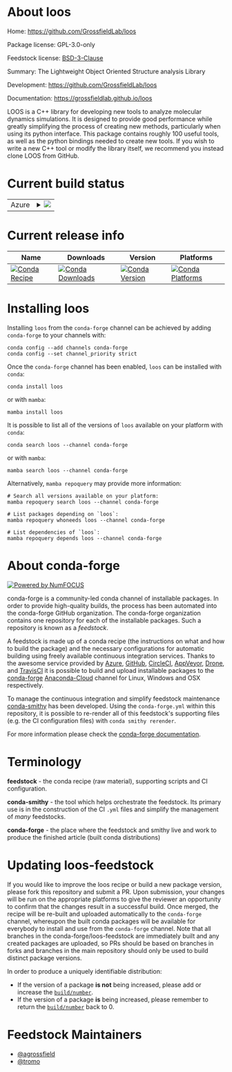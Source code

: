 About loos
==========

Home: https://github.com/GrossfieldLab/loos

Package license: GPL-3.0-only

Feedstock license: [BSD-3-Clause](https://github.com/conda-forge/loos-feedstock/blob/main/LICENSE.txt)

Summary: The Lightweight Object Oriented Structure analysis Library

Development: https://github.com/GrossfieldLab/loos

Documentation: https://grossfieldlab.github.io/loos

LOOS is a C++ library for developing new tools to analyze molecular
dynamics simulations. It is designed to provide good performance while
greatly simplifying the process of creating new methods, particularly when
using its python interface. This package contains roughly 100 useful tools,
as well as the python bindings needed to create new tools. If you wish to
write a new C++ tool or modify the library itself, we recommend you instead
clone LOOS from GitHub.


Current build status
====================


<table>
    
  <tr>
    <td>Azure</td>
    <td>
      <details>
        <summary>
          <a href="https://dev.azure.com/conda-forge/feedstock-builds/_build/latest?definitionId=17783&branchName=main">
            <img src="https://dev.azure.com/conda-forge/feedstock-builds/_apis/build/status/loos-feedstock?branchName=main">
          </a>
        </summary>
        <table>
          <thead><tr><th>Variant</th><th>Status</th></tr></thead>
          <tbody><tr>
              <td>linux_64_numpy1.20python3.8.____cpython</td>
              <td>
                <a href="https://dev.azure.com/conda-forge/feedstock-builds/_build/latest?definitionId=17783&branchName=main">
                  <img src="https://dev.azure.com/conda-forge/feedstock-builds/_apis/build/status/loos-feedstock?branchName=main&jobName=linux&configuration=linux%20linux_64_numpy1.20python3.8.____cpython" alt="variant">
                </a>
              </td>
            </tr><tr>
              <td>linux_64_numpy1.20python3.9.____cpython</td>
              <td>
                <a href="https://dev.azure.com/conda-forge/feedstock-builds/_build/latest?definitionId=17783&branchName=main">
                  <img src="https://dev.azure.com/conda-forge/feedstock-builds/_apis/build/status/loos-feedstock?branchName=main&jobName=linux&configuration=linux%20linux_64_numpy1.20python3.9.____cpython" alt="variant">
                </a>
              </td>
            </tr><tr>
              <td>linux_64_numpy1.21python3.10.____cpython</td>
              <td>
                <a href="https://dev.azure.com/conda-forge/feedstock-builds/_build/latest?definitionId=17783&branchName=main">
                  <img src="https://dev.azure.com/conda-forge/feedstock-builds/_apis/build/status/loos-feedstock?branchName=main&jobName=linux&configuration=linux%20linux_64_numpy1.21python3.10.____cpython" alt="variant">
                </a>
              </td>
            </tr><tr>
              <td>linux_64_numpy1.23python3.11.____cpython</td>
              <td>
                <a href="https://dev.azure.com/conda-forge/feedstock-builds/_build/latest?definitionId=17783&branchName=main">
                  <img src="https://dev.azure.com/conda-forge/feedstock-builds/_apis/build/status/loos-feedstock?branchName=main&jobName=linux&configuration=linux%20linux_64_numpy1.23python3.11.____cpython" alt="variant">
                </a>
              </td>
            </tr><tr>
              <td>osx_64_numpy1.20python3.8.____cpython</td>
              <td>
                <a href="https://dev.azure.com/conda-forge/feedstock-builds/_build/latest?definitionId=17783&branchName=main">
                  <img src="https://dev.azure.com/conda-forge/feedstock-builds/_apis/build/status/loos-feedstock?branchName=main&jobName=osx&configuration=osx%20osx_64_numpy1.20python3.8.____cpython" alt="variant">
                </a>
              </td>
            </tr><tr>
              <td>osx_64_numpy1.20python3.9.____cpython</td>
              <td>
                <a href="https://dev.azure.com/conda-forge/feedstock-builds/_build/latest?definitionId=17783&branchName=main">
                  <img src="https://dev.azure.com/conda-forge/feedstock-builds/_apis/build/status/loos-feedstock?branchName=main&jobName=osx&configuration=osx%20osx_64_numpy1.20python3.9.____cpython" alt="variant">
                </a>
              </td>
            </tr><tr>
              <td>osx_64_numpy1.21python3.10.____cpython</td>
              <td>
                <a href="https://dev.azure.com/conda-forge/feedstock-builds/_build/latest?definitionId=17783&branchName=main">
                  <img src="https://dev.azure.com/conda-forge/feedstock-builds/_apis/build/status/loos-feedstock?branchName=main&jobName=osx&configuration=osx%20osx_64_numpy1.21python3.10.____cpython" alt="variant">
                </a>
              </td>
            </tr><tr>
              <td>osx_64_numpy1.23python3.11.____cpython</td>
              <td>
                <a href="https://dev.azure.com/conda-forge/feedstock-builds/_build/latest?definitionId=17783&branchName=main">
                  <img src="https://dev.azure.com/conda-forge/feedstock-builds/_apis/build/status/loos-feedstock?branchName=main&jobName=osx&configuration=osx%20osx_64_numpy1.23python3.11.____cpython" alt="variant">
                </a>
              </td>
            </tr>
          </tbody>
        </table>
      </details>
    </td>
  </tr>
</table>

Current release info
====================

| Name | Downloads | Version | Platforms |
| --- | --- | --- | --- |
| [![Conda Recipe](https://img.shields.io/badge/recipe-loos-green.svg)](https://anaconda.org/conda-forge/loos) | [![Conda Downloads](https://img.shields.io/conda/dn/conda-forge/loos.svg)](https://anaconda.org/conda-forge/loos) | [![Conda Version](https://img.shields.io/conda/vn/conda-forge/loos.svg)](https://anaconda.org/conda-forge/loos) | [![Conda Platforms](https://img.shields.io/conda/pn/conda-forge/loos.svg)](https://anaconda.org/conda-forge/loos) |

Installing loos
===============

Installing `loos` from the `conda-forge` channel can be achieved by adding `conda-forge` to your channels with:

```
conda config --add channels conda-forge
conda config --set channel_priority strict
```

Once the `conda-forge` channel has been enabled, `loos` can be installed with `conda`:

```
conda install loos
```

or with `mamba`:

```
mamba install loos
```

It is possible to list all of the versions of `loos` available on your platform with `conda`:

```
conda search loos --channel conda-forge
```

or with `mamba`:

```
mamba search loos --channel conda-forge
```

Alternatively, `mamba repoquery` may provide more information:

```
# Search all versions available on your platform:
mamba repoquery search loos --channel conda-forge

# List packages depending on `loos`:
mamba repoquery whoneeds loos --channel conda-forge

# List dependencies of `loos`:
mamba repoquery depends loos --channel conda-forge
```


About conda-forge
=================

[![Powered by
NumFOCUS](https://img.shields.io/badge/powered%20by-NumFOCUS-orange.svg?style=flat&colorA=E1523D&colorB=007D8A)](https://numfocus.org)

conda-forge is a community-led conda channel of installable packages.
In order to provide high-quality builds, the process has been automated into the
conda-forge GitHub organization. The conda-forge organization contains one repository
for each of the installable packages. Such a repository is known as a *feedstock*.

A feedstock is made up of a conda recipe (the instructions on what and how to build
the package) and the necessary configurations for automatic building using freely
available continuous integration services. Thanks to the awesome service provided by
[Azure](https://azure.microsoft.com/en-us/services/devops/), [GitHub](https://github.com/),
[CircleCI](https://circleci.com/), [AppVeyor](https://www.appveyor.com/),
[Drone](https://cloud.drone.io/welcome), and [TravisCI](https://travis-ci.com/)
it is possible to build and upload installable packages to the
[conda-forge](https://anaconda.org/conda-forge) [Anaconda-Cloud](https://anaconda.org/)
channel for Linux, Windows and OSX respectively.

To manage the continuous integration and simplify feedstock maintenance
[conda-smithy](https://github.com/conda-forge/conda-smithy) has been developed.
Using the ``conda-forge.yml`` within this repository, it is possible to re-render all of
this feedstock's supporting files (e.g. the CI configuration files) with ``conda smithy rerender``.

For more information please check the [conda-forge documentation](https://conda-forge.org/docs/).

Terminology
===========

**feedstock** - the conda recipe (raw material), supporting scripts and CI configuration.

**conda-smithy** - the tool which helps orchestrate the feedstock.
                   Its primary use is in the construction of the CI ``.yml`` files
                   and simplify the management of *many* feedstocks.

**conda-forge** - the place where the feedstock and smithy live and work to
                  produce the finished article (built conda distributions)


Updating loos-feedstock
=======================

If you would like to improve the loos recipe or build a new
package version, please fork this repository and submit a PR. Upon submission,
your changes will be run on the appropriate platforms to give the reviewer an
opportunity to confirm that the changes result in a successful build. Once
merged, the recipe will be re-built and uploaded automatically to the
`conda-forge` channel, whereupon the built conda packages will be available for
everybody to install and use from the `conda-forge` channel.
Note that all branches in the conda-forge/loos-feedstock are
immediately built and any created packages are uploaded, so PRs should be based
on branches in forks and branches in the main repository should only be used to
build distinct package versions.

In order to produce a uniquely identifiable distribution:
 * If the version of a package **is not** being increased, please add or increase
   the [``build/number``](https://docs.conda.io/projects/conda-build/en/latest/resources/define-metadata.html#build-number-and-string).
 * If the version of a package **is** being increased, please remember to return
   the [``build/number``](https://docs.conda.io/projects/conda-build/en/latest/resources/define-metadata.html#build-number-and-string)
   back to 0.

Feedstock Maintainers
=====================

* [@agrossfield](https://github.com/agrossfield/)
* [@tromo](https://github.com/tromo/)

